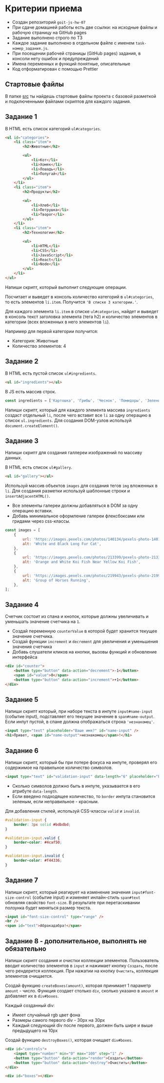 # Критерии приема

-   Создан репозиторий `goit-js-hw-07`
-   При сдаче домашней работы есть две ссылки: на исходные файлы и рабочую страницу на GitHub pages
-   Задание выполнено строго по ТЗ
-   Каждое задание выполнено в отдельном файле с именем `task-номер_задания.js`.
-   При посещении рабочей страницы (GitHub pages) задания, в консоли нету ошибок и предупреждений
-   Имена переменных и функций понятные, описательные
-   Код отформатирован с помощью Prettier

## Стартовые файлы

В папке [src](./src) ты найдешь стартовые файлы проекта с базовой разметкой и подключенными файлами
скриптов для каждого задания.

## Задание 1

В HTML есть список категорий `ul#categories`.

```html
<ul id="categories">
    <li class="item">
        <h2>Животные</h2>

        <ul>
            <li>Кот</li>
            <li>Хомяк</li>
            <li>Лошадь</li>
            <li>Попугай</li>
        </ul>
    </li>
    <li class="item">
        <h2>Продукты</h2>

        <ul>
            <li>Хлеб</li>
            <li>Петрушка</li>
            <li>Творог</li>
        </ul>
    </li>
    <li class="item">
        <h2>Технологии</h2>

        <ul>
            <li>HTML</li>
            <li>CSS</li>
            <li>JavaScript</li>
            <li>React</li>
            <li>Node</li>
        </ul>
    </li>
</ul>
```

Напиши скрипт, который выполнит следующие операции.

Посчитает и выведет в консоль количество категорий в `ul#categories`, то есть элементов `li.item`.
Получится `'В списке 3 категории.'`.

Для каждого элемента `li.item` в списке `ul#categories`, найдет и выведет в консоль текст заголовка
элемента (тега h2) и количество элементов в категории (всех вложенных в него элементов `li`).

Например для первой категории получится:

-   Категория: Животные
-   Количество элементов: 4

## Задание 2

В HTML есть пустой список `ul#ingredients`.

```html
<ul id="ingredients"></ul>
```

В JS есть массив строк.

```js
const ingredients = ['Картошка', 'Грибы', 'Чеснок', 'Помидоры', 'Зелень', 'Приправы'];
```

Напиши скрипт, который для каждого элемента массива `ingredients` создаст отдельный `li`, после чего
вставит все `li` за одну операцию в список `ul.ingredients`. Для создания DOM-узлов используй
`document.createElement()`.

## Задание 3

Напиши скрипт для создания галлереи изображений по массиву данных.

В HTML есть список `ul#gallery`.

```html
<ul id="gallery"></ul>
```

Используй массив объектов `images` для создания тегов `img` вложенных в `li`. Для создания разметки
используй шаблонные строки и `insertAdjacentHTML()`.

-   Все элементы галереи должны добавляться в DOM за одну операцию вставки.
-   Добавь минимальное оформление галереи флексбоксами или гридами через css-классы.

```js
const images = [
    {
        url: 'https://images.pexels.com/photos/140134/pexels-photo-140134.jpeg?auto=compress&cs=tinysrgb&dpr=2&h=750&w=1260',
        alt: 'White and Black Long Fur Cat',
    },
    {
        url: 'https://images.pexels.com/photos/213399/pexels-photo-213399.jpeg?auto=compress&cs=tinysrgb&dpr=2&h=750&w=1260',
        alt: 'Orange and White Koi Fish Near Yellow Koi Fish',
    },
    {
        url: 'https://images.pexels.com/photos/219943/pexels-photo-219943.jpeg?auto=compress&cs=tinysrgb&dpr=2&h=750&w=1260',
        alt: 'Group of Horses Running',
    },
];
```

## Задание 4

Счетчик состоит из спана и кнопок, которые должны увеличивать и уменьшать значение счетчика на `1`.

-   Создай переменную `counterValue` в которой будет хранится текущее значение счетчика.
-   Создай функции `increment` и `decrement` для увеличения и уменьшения значения счетчика
-   Добавь слушатели кликов на кнопки, вызовы функций и обновление интерфейса

```html
<div id="counter">
    <button type="button" data-action="decrement">-1</button>
    <span id="value">0</span>
    <button type="button" data-action="increment">+1</button>
</div>
```

## Задание 5

Напиши скрипт который, при наборе текста в инпуте `input#name-input` (событие input), подставляет
его текущее значение в `span#name-output`. Если инпут пустой, в спане должна отображаться строка
`'незнакомец'`.

```html
<input type="text" placeholder="Ваше имя?" id="name-input" />
<h1>Привет, <span id="name-output">незнакомец</span>!</h1>
```

## Задание 6

Напиши скрипт, который бы при потере фокуса на инпуте, проверял его содержимое на правильное
количество символов.

```html
<input type="text" id="validation-input" data-length="6" placeholder="Введи 6 символов" />
```

-   Сколько символов должно быть в инпуте, указывается в его атрибуте `data-length`.
-   Если введено подходящее количество, то `border` инпута становится зеленым, если неправильное -
    красным.

Для добавления стилей, используй CSS-классы `valid` и `invalid`.

```css
#validation-input {
    border: 3px solid #bdbdbd;
}

#validation-input.valid {
    border-color: #4caf50;
}

#validation-input.invalid {
    border-color: #f44336;
}
```

## Задание 7

Напиши скрипт, который реагирует на изменение значения `input#font-size-control` (событие input) и
изменяет инлайн-стиль `span#text` обновляя свойство `font-size`. В результате при перетаскивании
ползунка будет меняться размер текста.

```html
<input id="font-size-control" type="range" />
<br />
<span id="text">Абракадабра!</span>
```

## Задание 8 - дополнительное, выполнять не обязательно

Напиши скрипт создания и очистки коллекции элементов. Пользователь вводит количество элементов в
`input` и нажимает кнопку `Создать`, после чего рендерится коллекция. При нажатии на кнопку
`Очистить`, коллекция элементов очищается.

Создай функцию `createBoxes(amount)`, которая принимает 1 параметр `amount` - число. Функция создает
столько `div`, сколько указано в `amount` и добавляет их в `div#boxes`.

Каждый созданный div:

-   Имеет случайный rgb цвет фона
-   Размеры самого первого div - 30px на 30px
-   Каждый следующий div после первого, должен быть шире и выше предыдущего на 10px

Создай функцию `destroyBoxes()`, которая очищает `div#boxes`.

```html
<div id="controls">
    <input type="number" min="0" max="100" step="1" />
    <button type="button" data-action="render">Создать</button>
    <button type="button" data-action="destroy">Очистить</button>
</div>

<div id="boxes"></div>
```
